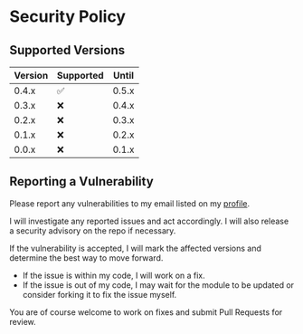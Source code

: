 # Security Policy

## Supported Versions

| Version | Supported          | Until |
| ------- | ------------------ | ----- |
| 0.4.x   | :white_check_mark: | 0.5.x |
| 0.3.x   | :x:                | 0.4.x |
| 0.2.x   | :x:                | 0.3.x |
| 0.1.x   | :x:                | 0.2.x |
| 0.0.x   | :x:                | 0.1.x |

## Reporting a Vulnerability

Please report any vulnerabilities to my email listed on my [profile](https://github.com/eth0net).

I will investigate any reported issues and act accordingly. I will also release a security advisory on the repo if necessary.

If the vulnerability is accepted, I will mark the affected versions and determine the best way to move forward.

- If the issue is within my code, I will work on a fix.
- If the issue is out of my code, I may wait for the module to be updated or consider forking it to fix the issue myself.

You are of course welcome to work on fixes and submit Pull Requests for review.
